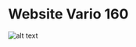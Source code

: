 # Website Vario 160
![alt text](https://github.com/lifdev/var160/blob/main/dokumentasi/Screenshot.png)
